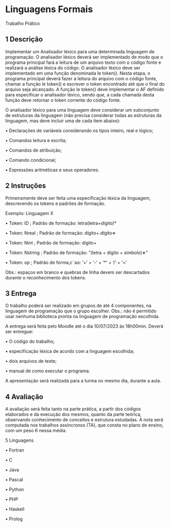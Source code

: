 # Linguagens Formais

Trabalho Prático

## 1 Descrição

Implementar um Analisador léxico para uma determinada linguagem de programação. O analisador léxico deverá ser implementado de modo que o programa principal fará a leitura de um arquivo texto com o código fonte e realizará a análise léxica do código.
O analisador léxico deve ser implementado em uma função denominada le token(). Nesta etapa, o
programa principal deverá fazer a leitura do arquivo com o código fonte, chamar a função le token()
e escrever o token encontrado até que o final do arquivo seja alcançado. A função le token() deve
implementar o AF definido para especificar o analisador léxico, sendo que, a cada chamada desta
função deve retornar o token corrente do código fonte.

O analisador léxico para uma linguagem deve considerar um subconjunto de estruturas da linguagem (não precisa considerar todas as estruturas da linguagem, mas deve incluir uma de cada item
abaixo):

• Declarações de variáveis considerando os tipos inteiro, real e lógico;

• Comandos leitura e escrita;

• Comandos de atribuição;

• Comando condicional;

• Expressões aritméticas e seus operadores.

## 2 Instruções

Primeiramente deve ser feita uma especificação léxica da linguagem, descrevendo os tokens e padrões
de formação.

Exemplo: Linguagem X

• Token: ID ; Padrão de formação: letra(letra+dígito)*

• Token: Nreal ; Padrão de formação: dígito+.dígito∗

• Token: Nint ; Padrão de formação: dígito+

• Token: Nstring ; Padrão de formação: “(letra + dígito + simbolo)∗”

• Token: op ; Padrão de forma¸c˜ao: ‘+’ + ‘-’ + ‘*’ + ‘/’ + ‘=’

Obs.: espaços em branco e quebras de linha devem ser descartados durante o reconhecimento dos
tokens.

## 3 Entrega

O trabalho poderá ser realizado em grupos de até 4 componentes, na linguagem de programação que o
grupo escolher. Obs.: não é permitido usar nenhuma biblioteca pronta na linguagem de programação
escolhida.

A entrega será feita pelo Moodle até o dia 10/07/2023 às 18h00min. Deverá ser entregue:

• O código do trabalho;

• especificação léxica de acordo com a linguagem escolhida;

• dois arquivos de teste;

• manual de como executar o programa.

A apresentação será realizada para a turma no mesmo dia, durante a aula.

## 4 Avaliação

A avaliação será feita tanto na parte prática, a partir dos códigos elaborados e da execução dos
mesmos, quanto da parte teórica, observando conhecimento de conceitos e estrutura estudadas.
A nota será computada nos trabalhos assíncronos (TA), que consta no plano de ensino, com um
peso 6 nessa média.

5 Linguagens

• Fortran

• C

• Java

• Pascal

• Python

• PHP

• Haskell

• Prolog
